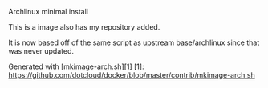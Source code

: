 Archlinux minimal install

This is a image also has my repository added.

It is now based off of the same script as upstream base/archlinux since that was never updated.

Generated with [mkimage-arch.sh][1]
  [1]: https://github.com/dotcloud/docker/blob/master/contrib/mkimage-arch.sh
